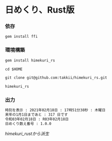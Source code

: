 # 日めくり、Rust版

### 依存

```markdown
gem install ffi
```

### 環境構築

```markdown
gem install himekuri_rs

cd $HOME

git clone git@github.com:takkii/himekuri_rs.git

himekuri_rs
```

### 出力

```markdown
時刻を表示 : 2021年02月18日 : 17時51分38秒 : 木曜日
来年の1月1日まであと : 317 日です
令和03年02月18日 : R03年02月18日
日めくり数え番号 : 1.0.0
```

_himekuri_rustから派生_
